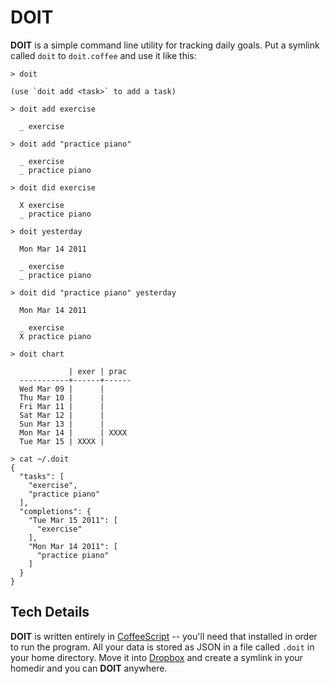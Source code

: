 # DOIT


**DOIT** is a simple command line utility for tracking daily goals. Put a symlink called `doit` to `doit.coffee` and use it like this:

    > doit

    (use `doit add <task>` to add a task)

    > doit add exercise

      _ exercise

    > doit add "practice piano"

      _ exercise
      _ practice piano

    > doit did exercise

      X exercise
      _ practice piano

    > doit yesterday

      Mon Mar 14 2011

      _ exercise
      _ practice piano

    > doit did "practice piano" yesterday

      Mon Mar 14 2011

      _ exercise
      X practice piano

    > doit chart

                 | exer | prac
      -----------+------+------
      Wed Mar 09 |      |
      Thu Mar 10 |      |
      Fri Mar 11 |      |
      Sat Mar 12 |      |
      Sun Mar 13 |      |
      Mon Mar 14 |      | XXXX
      Tue Mar 15 | XXXX |

    > cat ~/.doit
    {
      "tasks": [
        "exercise",
        "practice piano"
      ],
      "completions": {
        "Tue Mar 15 2011": [
          "exercise"
        ],
        "Mon Mar 14 2011": [
          "practice piano"
        ]
      }
    }

## Tech Details

**DOIT** is written entirely in [CoffeeScript][cfs] -- you'll need that installed in order to run the program. All your data is stored as JSON in a file called `.doit` in your home directory. Move it into [Dropbox][drb] and create a symlink in your homedir and you can **DOIT** anywhere.

  [cfs]: http://jashkenas.github.com/coffee-script
  [drb]: http://www.dropbox.com
